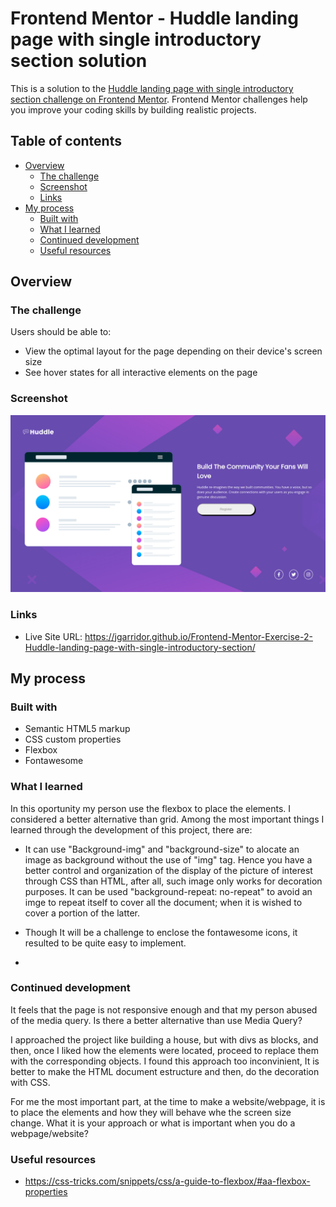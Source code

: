 # Frontend Mentor - Huddle landing page with single introductory section solution

This is a solution to the [Huddle landing page with single introductory section challenge on Frontend Mentor](https://www.frontendmentor.io/challenges/huddle-landing-page-with-a-single-introductory-section-B_2Wvxgi0). Frontend Mentor challenges help you improve your coding skills by building realistic projects. 

## Table of contents

- [Overview](#overview)
  - [The challenge](#the-challenge)
  - [Screenshot](#screenshot)
  - [Links](#links)
- [My process](#my-process)
  - [Built with](#built-with)
  - [What I learned](#what-i-learned)
  - [Continued development](#continued-development)
  - [Useful resources](#useful-resources)


## Overview

### The challenge

Users should be able to:

- View the optimal layout for the page depending on their device's screen size
- See hover states for all interactive elements on the page

### Screenshot

![](./images/Screenshot.png)


### Links

- Live Site URL: https://jgarridor.github.io/Frontend-Mentor-Exercise-2-Huddle-landing-page-with-single-introductory-section/

## My process

### Built with

- Semantic HTML5 markup
- CSS custom properties
- Flexbox
- Fontawesome


### What I learned

In this oportunity my person use the flexbox to place the elements. I considered a better alternative than grid. Among the most important things I learned through the development of this project, there are:

- It can use "Background-img" and "background-size" to alocate an image as background without the use of "img" tag. Hence you have a better control and organization of the display of the picture of interest through CSS than HTML, after all, such image only works for decoration purposes. It can be used "background-repeat: no-repeat" to avoid an imge to repeat itself to cover all the document; when it is wished to cover a portion of the latter.

- Though It will be a challenge to enclose the fontawesome icons, it resulted to be quite easy to implement. 

- 


### Continued development

It feels that the page is not responsive enough and that my person abused of the media query. Is there a better alternative than use Media Query? 

I approached the project like building a house, but with divs as blocks, and then, once I liked how the elements were located, proceed to replace them with the corresponding objects. I found this approach too inconvinient, It is better to make the HTML document estructure and then, do the decoration with CSS.

For me the most important part, at the time to make a website/webpage, it is to place the elements and how they will behave whe the screen size change. What it is your approach or what is important when you do a webpage/website?

### Useful resources

- https://css-tricks.com/snippets/css/a-guide-to-flexbox/#aa-flexbox-properties



